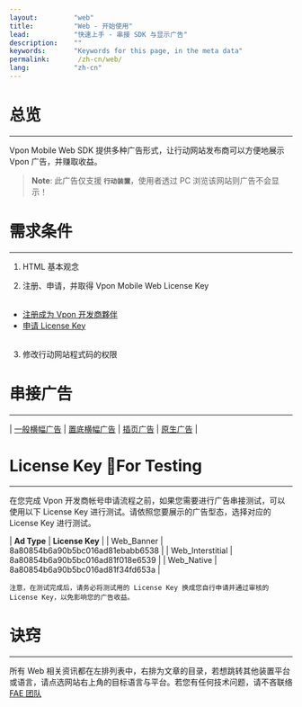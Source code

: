 ```yaml
---
layout:         "web"
title:          "Web - 开始使用"
lead:           "快速上手 - 串接 SDK 与显示广告"
description:    ""
keywords:       "Keywords for this page, in the meta data"
permalink:       /zh-cn/web/
lang:           "zh-cn"
---
```


# 总览
---
Vpon Mobile Web SDK 提供多种广告形式，让行动网站发布商可以方便地展示 Vpon 广告，并赚取收益。


> **Note**:
>此广告仅支援<strong> `行动装置`</strong>，使用者透过 PC 浏览该网站则广告不会显示！



# 需求条件
---

1. HTML 基本观念

2. 注册、申请，并取得 Vpon Mobile Web License Key<br><br>
* [注册成为 Vpon 开发商夥伴](http://console.vpon.com/register.action)
* [申请 License Key](http://console.vpon.com)
<br><br>
3. 修改行动网站程式码的权限

# 串接广告
---

| [一般横幅广告][1] | [置底横幅广告][2] | [插页广告][3] | [原生广告][4] |


# License Key For Testing
---

在您完成 Vpon 开发商帐号申请流程之前，如果您需要进行广告串接测试，可以使用以下 License Key 进行测试。请依照您要展示的广告型态，选择对应的 License Key 进行测试。

| **Ad Type** | **License Key** |
| Web_Banner | 8a80854b6a90b5bc016ad81ebabb6538 |
| Web_Interstitial | 8a80854b6a90b5bc016ad81f018e6539 |
| Web_Native | 8a80854b6a90b5bc016ad81f34fd653a |

``注意，在测试完成后，请务必将测试用的 License Key 换成您自行申请并通过审核的 License Key，以免影响您的广告收益。 ``




# 诀窍
---
所有 Web 相关资讯都在左排列表中，右排为文章的目录，若想跳转其他装置平台或语言，请点选网站右上角的目标语言与平台。若您有任何技术问题，请不吝联络 [FAE 团队](mailto:fae@vpon.com)


[1]: {{site.baseurl}}/zh-cn/web/original-banner/
[2]: {{site.baseurl}}/zh-cn/web/adhesion-banner/
[3]: {{site.baseurl}}/zh-cn/web/interstitial/
[4]: {{site.baseurl}}/zh-cn/web/native/
